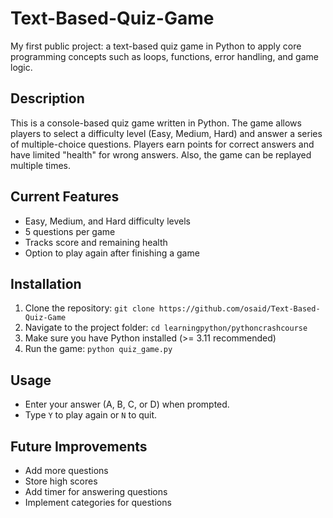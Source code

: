 # Text-Based-Quiz-Game
My first public project: a text-based quiz game in Python to apply core programming concepts such as loops, functions, error handling, and game logic.

## Description
This is a console-based quiz game written in Python. The game allows players to select a difficulty level (Easy, Medium, Hard) and answer a series of multiple-choice questions. Players earn points for correct answers and have limited "health" for wrong answers. Also, the game can be replayed multiple times.

## Current Features
- Easy, Medium, and Hard difficulty levels
- 5 questions per game
- Tracks score and remaining health
- Option to play again after finishing a game

## Installation
1. Clone the repository: `git clone https://github.com/osaid/Text-Based-Quiz-Game`
2. Navigate to the project folder: `cd learningpython/pythoncrashcourse`
3. Make sure you have Python installed (>= 3.11 recommended)
4. Run the game: `python quiz_game.py`

## Usage
- Enter your answer (A, B, C, or D) when prompted.
- Type `Y` to play again or `N` to quit.

## Future Improvements
- Add more questions
- Store high scores
- Add timer for answering questions
- Implement categories for questions
